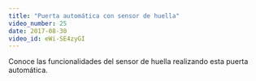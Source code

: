 ```yaml
---
title: "Puerta automática con sensor de huella"
video_number: 25
date: 2017-08-30
video_id: eWi-SE4zyGI
---
```

Conoce las funcionalidades del sensor de huella realizando esta puerta automática.
